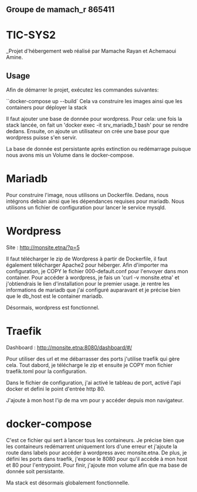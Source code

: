 ## Groupe de mamach_r 865411

# TIC-SYS2

_Projet d'hébergement web réalisé par Mamache Rayan et Achemaoui Amine.

## Usage

Afin de démarrer le projet, exécutez les commandes suivantes:

``docker-compose up --build`
Cela va construire les images ainsi que les containers pour déployer la stack

Il faut ajouter une base de donnée pour wordpress. Pour cela:
une fois la stack lancée, on fait un 'docker exec -it srv_mariadb_1 bash' pour se rendre dedans.
Ensuite, on ajoute un utilisateur on crée une base pour que wordpress puisse s'en servir.

La base de donnée est persistante après extinction ou redémarrage puisque nous avons mis un Volume dans le docker-compose.

# Mariadb

Pour construire l'image, nous utilisons un Dockerfile. Dedans, nous intégrons debian ainsi que les dépendances requises pour mariadb.
Nous utilisons un fichier de configuration pour lancer le service mysqld.

# Wordpress

Site : http://monsite.etna/?p=5

Il faut télécharger le zip de Wordpress à partir de Dockerfile, il faut également télécharger Apache2 pour héberger.
Afin d'importer ma configuration, je COPY le fichier 000-default.conf pour l'envoyer dans mon container.
Pour accéder à wordpress, je fais un 'curl -v monsite.etna' et j'obtiendrais le lien d'installation pour le premier usage.
je rentre les informations de mariadb que j'ai configuré auparavant et je précise bien que le db_host est le container mariadb.

Désormais, wordpress est fonctionnel.

# Traefik

Dashboard : http://monsite.etna:8080/dashboard/#/

Pour utiliser des url et me débarrasser des ports j'utilise traefik qui gère cela.
Tout dabord, je télécharge le zip et ensuite je COPY mon fichier traefik.toml pour la configuration.

Dans le fichier de configuration, j'ai activé le tableau de port, activé l'api docker et defini le point d'entrée http 80.

J'ajoute à mon host l'ip de ma vm pour y accéder depuis mon navigateur.

# docker-compose
C'est ce fichier qui sert à lancer tous les containeurs.
Je précise bien que les containeurs redémarrent uniquement lors d'une erreur et j'ajoute la route dans labels pour accéder à wordpress avec monsite.etna.
De plus, je défini les ports dans traefik, j'expose le 8080 pour qu'il accède à mon host et 80 pour l'entrypoint.
Pour finir, j'ajoute mon volume afin que ma base de donnée soit persistante.

Ma stack est désormais globalement fonctionnelle.